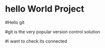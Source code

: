 # hello World Project

#Hello git

#git is the very popular version control solution

#i want to check its connected
